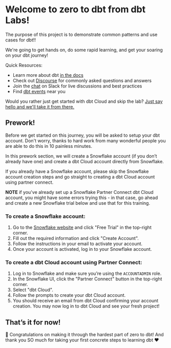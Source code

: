 # Welcome to zero to dbt from dbt Labs!
The purpose of this project is to demonstrate common patterns and use cases for dbt!!

We're going to get hands on, do some rapid learning, and get your soaring on your dbt journey!

Quick Resources:
- Learn more about dbt [in the docs](https://docs.getdbt.com/docs/introduction)
- Check out [Discourse](https://discourse.getdbt.com/) for commonly asked questions and answers
- Join the [chat](http://slack.getdbt.com/) on Slack for live discussions and best practices
- Find [dbt events](https://events.getdbt.com) near you

Would you rather just get started with dbt Cloud and skip the lab? [Just say hello and we'll take it from there.](https://getdbt.com/contact)


## Prework!

Before we get started on this journey, you will be asked to setup your dbt account. Don't worry, thanks to hard work from many wonderful people you are able to do this in 10 painless minutes.

In this prework section, we will create a Snowflake account (if you don’t already have one) and create a dbt Cloud account directly from Snowflake.

If you already have a Snowflake account, please skip the Snowflake account creation steps and go straight to creating a dbt Cloud account using partner connect. 

**NOTE** if you've already set up a Snowflake Partner Connect dbt Cloud account, you might have some errors trying this - in that case, go ahead and create a new Snowflake trial below and use that for this training.


### To create a Snowflake account:

1. Go to the [Snowflake website](https://signup.snowflake.com) and click "Free Trial" in the top-right corner.
2. Fill out the required information and click "Create Account".
3. Follow the instructions in your email to activate your account.
4. Once your account is activated, log in to your Snowflake account.

### To create a dbt Cloud account using Partner Connect:

1. Log in to Snowflake and make sure you’re using the `ACCOUNTADMIN` role.
2. In the Snowflake UI, click the "Partner Connect" button in the top-right corner.
3. Select "dbt Cloud".
4. Follow the prompts to create your dbt Cloud account.
5. You should receive an email from dbt Cloud confirming your account creation. You may now log in to dbt Cloud and see your fresh project!

## That’s it for now!

🎉 Congratulations on making it through the hardest part of zero to dbt! And thank you SO much for taking your first concrete steps to learning dbt ♥️